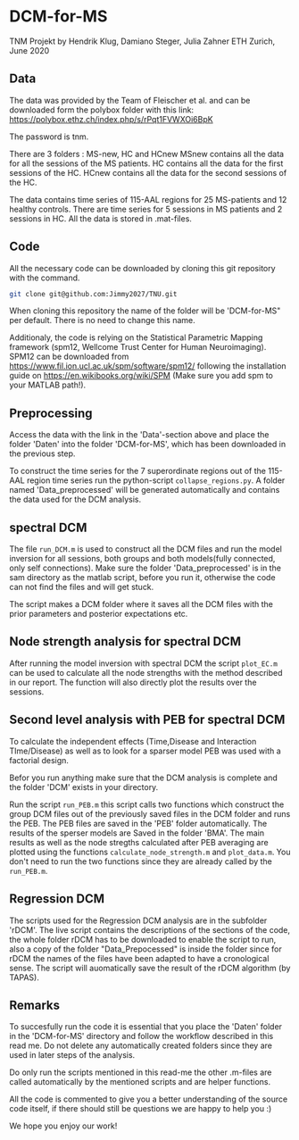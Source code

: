 # DCM-for-MS
TNM Projekt by Hendrik Klug, Damiano Steger, Julia Zahner
ETH Zurich, June 2020

## Data
The data was provided by the Team of Fleischer et al. and can be downloaded form the polybox folder with this link:
https://polybox.ethz.ch/index.php/s/rPqt1FVWXOi6BpK

The password is tnm.

There are 3 folders : MS-new, HC and HCnew 
MSnew contains all the data for all the sessions of the MS patients.
HC contains all the data for the first sessions of the HC.
HCnew contains all the data for the second sessions of the HC.

The data contains time series of 115-AAL regions for 25 MS-patients and 12 healthy controls. There are time series for 5 sessions in MS patients and 2 sessions in HC. All the data is stored in .mat-files.

## Code
All the necessary code can be downloaded by cloning this git repository with the command.

```bash
git clone git@github.com:Jimmy2027/TNU.git
```
When cloning this repository the name of the folder will be 'DCM-for-MS" per default. There is no need to change this name.

Additionaly, the code is relying on the Statistical Parametric Mapping framework (spm12, Wellcome Trust Center for Human Neuroimaging). SPM12 can be downloaded from https://www.fil.ion.ucl.ac.uk/spm/software/spm12/ following the installation guide on https://en.wikibooks.org/wiki/SPM (Make sure you add spm to your MATLAB path!). 


## Preprocessing
Access the data with the link in the 'Data'-section above and place the folder 'Daten' into the folder 'DCM-for-MS', which has been downloaded in the previous step.

To construct the time series for the 7 superordinate regions out of the 115-AAL region time series run the python-script `collapse_regions.py`.
A folder named 'Data_preprocessed' will be generated automatically and contains the data used for the DCM analysis.

## spectral DCM
The file `run_DCM.m` is used to construct all the DCM files and run the model inversion for all sessions, both groups and both models(fully connected, only self connections). Make sure the folder 'Data_preprocessed' is in the sam directory as the matlab script, before you run it, otherwise the code can not find the files and will get stuck.

The script makes a DCM folder where it saves all the DCM files with the prior parameters and posterior expectations etc.

## Node strength analysis for spectral DCM
After running the model inversion with spectral DCM the script `plot_EC.m` can be used to calculate all the node strengths with the method described in our report. The function will also directly plot the results over the sessions.

## Second level analysis with PEB for spectral DCM
To calculate the independent effects (Time,Disease and Interaction TIme/Disease) as well as to look for a sparser model PEB was used with a factorial design. 

Befor you run anything make sure that the DCM analysis is complete and the folder 'DCM' exists in your directory.

Run the script `run_PEB.m` this script calls two functions which construct the group DCM files out of the previously saved files in the DCM folder and runs the PEB.
The PEB files are saved in the 'PEB' folder automatically. The results of the sperser models are Saved in the folder 'BMA'.
The main results as well as the node stregths calculated after PEB averaging are plotted using the functions `calculate_node_strength.m` and `plot_data.m`. You don't need to run the two functions since they are already called by the `run_PEB.m`.

## Regression DCM
The scripts used for the Regression DCM analysis are in the subfolder 'rDCM'. The live script contains the descriptions of the sections of the code, the whole folder rDCM has to be downloaded to enable the script to run, also a copy of the folder "Data_Prepocessed" is inside the folder since for rDCM the names of the files have been adapted to have a cronological sense. The script will auomatically save the result of the rDCM algorithm (by TAPAS).

## Remarks
To succesfully run the code it is essential that you place the 'Daten' folder in the 'DCM-for-MS' directory and follow the workflow described in this read me. Do not delete any automatically created folders since they are used in later steps of the analysis. 

Do only run the scripts mentioned in this read-me the other .m-files are called automatically by the mentioned scripts and are helper functions.

All the code is commented to give you a better understanding of the source code itself, if there should still be questions we are happy to help you :) 

We hope you enjoy our work!




